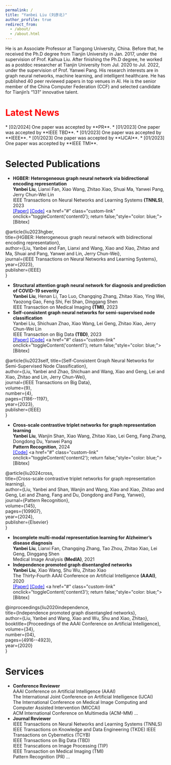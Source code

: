 ```yaml
---
permalink: /
title: "Yanbei Liu (刘彦北)"
author_profile: true
redirect_from: 
  - /about/
  - /about.html
---
```


He is an Associate Professor at Tiangong University, China. Before that, he received the Ph.D degree from Tianjin University in Jan. 2017, under the supervision of Prof. Kaihua Liu. After finishing the Ph.D degree, he worked as a postdoc researcher at Tianjin University from Jul. 2020 to Jul. 2022, under the supervision of Prof. Yanwei Pang. His research interests are in graph neural networks, machine learning, and intelligent healthcare. He has published 40 peer reviewed papers in top venues in AI. He is the senior member of the China Computer Federation (CCF) and selected candidate for Tianjin’s “131” innovative talent.  

<h1 style="color: #FF0000;">Latest News</h1>
* [02/2024] One paper was accepted by **PR**.
* [01/2023] One paper was accepted by **IEEE TBD**.
* [01/2023] One paper was accepted by **IEEE**. 
* [01/2023] One paper was accepted by **IJCAI**.
* [01/2023] One paper was accepted by **IEEE TMI**.  


Selected Publications
======
* **HGBER: Heterogeneous graph neural network via bidirectional encoding representation** <br>
**Yanbei Liu**, Lianxi Fan, Xiao Wang, Zhitao Xiao, Shuai Ma, Yanwei Pang, Jerry Chun-Wei Lin <br>
IEEE Transactions on Neural Networks and Learning Systems **(TNNLS)**, 2023 <br>
<a href="files/HGBER_Heterogeneous_Graph_Neural_Network_With_Bidirectional_Encoding_Representation.pdf"><font color="BLUE" >[Paper]</font></a>
<a href="https://github.com/yanbeiliu/AEMVC"><font color="BLUE" >[Code]</font></a>
<a href="#" class="custom-link" onclick="toggleContent('content0'); return false;"style="color: blue;">[Bibtex]</a>
<div id="content0" class="hidden-content">
   @article{liu2023hgber,<br>
    title={HGBER: Heterogeneous graph neural network with bidirectional encoding representation},<br>
    author={Liu, Yanbei and Fan, Lianxi and Wang, Xiao and Xiao, Zhitao and Ma, Shuai and Pang, Yanwei and Lin, Jerry Chun-Wei},<br>
    journal={IEEE Transactions on Neural Networks and Learning Systems},<br>
    year={2023},<br>
    publisher={IEEE}<br>  
}
</div>
<script>
function toggleContent(contentId) {
    var content = document.getElementById(contentId);
    if (content.style.display === 'none') {
        content.style.display = 'block';
    } else {
        content.style.display = 'none';
    }
}
</script>  

* **Structural attention graph neural network for diagnosis and prediction of COVID-19 severity** <br>
**Yanbei Liu**, Henan Li, Tao Luo, Changqing Zhang, Zhitao Xiao, Ying Wei, Yaozong Gao, Feng Shi, Fei Shan, Dinggang Shen <br>
IEEE Transaction on Medical Imaging **(TMI)**, 2023 <br>
* **Self-consistent graph neural networks for semi-supervised node classification** <br>
Yanbei Liu, Shichuan Zhao, Xiao Wang, Lei Geng, Zhitao Xiao, Jerry Chun-Wei Lin <br>
IEEE Transaction on Big Data **(TBD)**, 2023 <br>
<a href="files/Self-Consistent_Graph_Neural_Networks_for_Semi-Supervised_Node_Classification.pdf"><font color="BLUE" >[Paper]</font></a>
<a href="https://github.com/yanbeiliu/SCGNN"><font color="BLUE" >[Code]</font></a>
<a href="#" class="custom-link" onclick="toggleContent('content1'); return false;"style="color: blue;">[Bibtex]</a>
<div id="content1" class="hidden-content">
     @article{liu2023self,
    title={Self-Consistent Graph Neural Networks for Semi-Supervised Node Classification},<br>
    author={Liu, Yanbei and Zhao, Shichuan and Wang, Xiao and Geng, Lei and Xiao, Zhitao and Lin, Jerry Chun-Wei},<br>
    journal={IEEE Transactions on Big Data},<br>
    volume={9},<br>
    number={4},<br>
    pages={1186--1197},<br>
    year={2023},<br>
    publisher={IEEE}<br>
}
</div>
<script>
function toggleContent(contentId) {
    var content = document.getElementById(contentId);
    if (content.style.display === 'none') {
        content.style.display = 'block';
    } else {
        content.style.display = 'none';
    }
}
</script>  

* **Cross-scale contrastive triplet networks for graph representation learning** <br>
**Yanbei Liu**, Wanjin Shan, Xiao Wang, Zhitao Xiao, Lei Geng, Fang Zhang, Dongdong Du, Yanwei Pang <br>
**Pattern Recognition**, 2024 <br>
<a href="https://github.com/yanbeiliu/CCTN"><font color="BLUE" >[Code]</font></a>
<a href="#" class="custom-link" onclick="toggleContent('content2'); return false;"style="color: blue;">[Bibtex]</a>
<div id="content2"  class="hidden-content">
  @article{liu2024cross,<br>
    title={Cross-scale contrastive triplet networks for graph representation learning},<br>
    author={Liu, Yanbei and Shan, Wanjin and Wang, Xiao and Xiao, Zhitao and Geng, Lei and Zhang, Fang and Du, Dongdong and Pang, Yanwei},<br>
    journal={Pattern Recognition},<br>
    volume={145},<br>
    pages={109907},<br>
    year={2024},<br>
    publisher={Elsevier}<br>
}
</div>
<script>
function toggleContent(contentId) {
    var content = document.getElementById(contentId);
    if (content.style.display === 'none') {
        content.style.display = 'block';
    } else {
        content.style.display = 'none';
    }
}
</script>  

* **Incomplete multi-modal representation learning for Alzheimer’s disease diagnosis** <br>
**Yanbei Liu**, Lianxi Fan, Changqing Zhang, Tao Zhou, Zhitao Xiao, Lei Geng, Dinggang Shen <br>
Medical Image Analysis **(MedIA)**, 2021 <br>
* **Independence promoted graph disentangled networks** <br>
**Yanbei Liu**, Xiao Wang, Shu Wu, Zhitao Xiao <br>
The Thirty-Fourth AAAI Conference on Artificial Intelligence **(AAAI)**, 2020 <br>
<a href="files/Independence promoted graph disentangled networks.pdf"><font color="BLUE" >[Paper]</font></a>
<a href="https://github.com/yanbeiliu/IPGDN"><font color="BLUE" >[Code]</font></a>
<a href="#" class="custom-link" onclick="toggleContent('content3'); return false;"style="color: blue;">[Bibtex]</a>
<div id="content3"  class="hidden-content">
 @inproceedings{liu2020independence,<br>
    title={Independence promoted graph disentangled networks},<br>
    author={Liu, Yanbei and Wang, Xiao and Wu, Shu and Xiao, Zhitao},<br>
    booktitle={Proceedings of the AAAI Conference on Artificial Intelligence},<br>
    volume={34},<br>
    number={04},<br>
    pages={4916--4923},<br>
    year={2020}<br>
}
</div>
<script>
function toggleContent(contentId) {
    var content = document.getElementById(contentId);
    if (content.style.display === 'none') {
        content.style.display = 'block';
    } else {
        content.style.display = 'none';
    }
}
</script>

Services
======
* **Conference Reviewer** <br>
AAAI Conference on Artificial Intelligence (AAAI)  
The International Joint Conference on Artificial Intelligence (IJCAI)  
The International Conference on Medical Image Computing and Computer Assisted Intervention (MICCAI)  
ACM International Conference on Multimedia (ACM-MM) ...
* **Journal Reviewer** <br>
IEEE Transactions on Neural Networks and Learning Systems (TNNLS)  
IEEE Transactions on Knowledge and Data Engineering (TKDE) 
IEEE Transactions on Cybernetics (TCYB)  
IEEE Transactions on Big Data (TBD)  
IEEE Transcations on Image Processing (TIP)  
IEEE Transaction on Medical Imaging (TMI)  
Pattern Recognition (PR) ...
